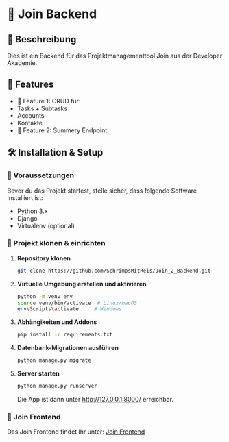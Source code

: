 # 📌 Join Backend

## 📖 Beschreibung
Dies ist ein Backend für das Projektmanagementtool Join aus der Developer Akademie. 

## 🚀 Features
- 🔹 Feature 1: CRUD für:
-   Tasks + Subtasks
-   Accounts
-   Kontakte
- 🔹 Feature 2: Summery Endpoint

## 🛠 Installation & Setup

### 🔹 Voraussetzungen
Bevor du das Projekt startest, stelle sicher, dass folgende Software installiert ist:
- Python 3.x
- Django
- Virtualenv (optional)

### 🔹 Projekt klonen & einrichten

1. **Repository klonen**  
   ```bash
   git clone https://github.com/SchrimpsMitReis/Join_2_Backend.git

2. **Virtuelle Umgebung erstellen und aktivieren**
   ```bash
   python -m venv env
   source venv/bin/activate  # Linux/macOS
   env\Scripts\activate     # Windows

3. **Abhängikeiten und Addons**
   ```bash
   pip install -r requirements.txt

4. **Datenbank-Migrationen ausführen**
   ```bash
   python manage.py migrate

5. **Server starten**
   ```bash
   python manage.py runserver
   ```
   
   Die App ist dann unter http://127.0.0.1:8000/ erreichbar.

### 🔹 Join Frontend

Das Join Frontend findet Ihr unter:
[Join Frontend](https://github.com/SchrimpsMitReis/Join_2_Frontend)
